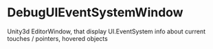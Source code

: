 # DebugUIEventSystemWindow
Unity3d EditorWindow, that display UI.EventSystem info about current touches / pointers, hovered objects

